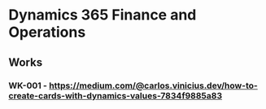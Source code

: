 # Dynamics 365 Finance and Operations

## Works
### WK-001 - https://medium.com/@carlos.vinicius.dev/how-to-create-cards-with-dynamics-values-7834f9885a83
